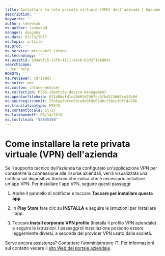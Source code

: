 ```yaml
---
title: Installare la rete privata virtuale (VPN) dell'azienda | Documentazione Microsoft
description: ''
keywords: ''
author: lenewsad
ms.author: lanewsad
manager: dougeby
ms.date: 01/23/2017
ms.topic: article
ms.prod: ''
ms.service: microsoft-intune
ms.technology: ''
ms.assetid: ed4a9f15-72fb-4171-84cb-63d2f1a6d04c
searchScope:
- User help
ROBOTS: ''
ms.reviewer: chrisbal
ms.suite: ems
ms.custom: intune-enduser
ms.collection: M365-identity-device-management
ms.openlocfilehash: 6f1d8befd1cd960fd70b7cc3fbd574609ce1fb0d
ms.sourcegitcommit: 25e6aa3bfce58ce8d9f8c054bc338cc3dff4a78b
ms.translationtype: MTE75
ms.contentlocale: it-IT
ms.lasthandoff: 03/14/2019
ms.locfileid: "55845160"
---
```

# <a name="how-to-install-your-companys-virtual-private-network-vpn"></a>Come installare la rete privata virtuale (VPN) dell'azienda

Se il supporto tecnico dell'azienda ha configurato un'applicazione VPN per consentire la connessione alle risorse aziendali, verrà visualizzata una notifica sul dispositivo Android che indica che è necessario installare un'app VPN. Per installare l'app VPN, seguire questi passaggi:

1.  Aprire il pannello di notifiche e toccare **Toccare per installare questa app**.

2.  In **Play Store** fare clic su **INSTALLA** e seguire le istruzioni per installare l'app.

3.  Toccare **Install corporate VPN profile** (Installa il profilo VPN aziendale) e seguire le istruzioni. I passaggi di installazione possono essere leggermente diversi, a seconda del provider VPN usato dalla società.


Serve ancora assistenza? Contattare l'amministratore IT. Per informazioni sul contatto vedere il [sito Web del portale aziendale](https://go.microsoft.com/fwlink/?linkid=2010980).
